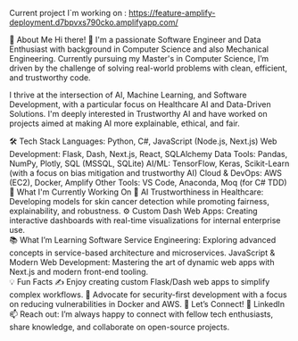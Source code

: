 Current project I`m working on : https://feature-amplify-deployment.d7bpvxs790cko.amplifyapp.com/<br>

🚀 About Me
Hi there! 👋 I'm a passionate Software Engineer and Data Enthusiast with background in Computer Science and also Mechanical Engineering. Currently pursuing my Master's in Computer Science, I’m driven by the challenge of solving real-world problems with clean, efficient, and trustworthy code.<br>

I thrive at the intersection of AI, Machine Learning, and Software Development, with a particular focus on Healthcare AI and Data-Driven Solutions. I'm deeply interested in Trustworthy AI and have worked on projects aimed at making AI more explainable, ethical, and fair.<br>

🛠️ Tech Stack
Languages: Python, C#, JavaScript (Node.js, Next.js)
Web Development: Flask, Dash, Next.js, React, SQLAlchemy
Data Tools: Pandas, NumPy, Plotly, SQL (MSSQL, SQLite)
AI/ML: TensorFlow, Keras, Scikit-Learn (with a focus on bias mitigation and trustworthy AI)
Cloud & DevOps: AWS (EC2), Docker, Amplify
Other Tools: VS Code, Anaconda, Moq (for C# TDD)<br>
🌱 What I'm Currently Working On
🧪 AI Trustworthiness in Healthcare: Developing models for skin cancer detection while promoting fairness, explainability, and robustness.
⚙️ Custom Dash Web Apps: Creating interactive dashboards with real-time visualizations for internal enterprise use.<br>
📚 What I’m Learning
Software Service Engineering: Exploring advanced concepts in service-based architecture and microservices.
JavaScript & Modern Web Development: Mastering the art of dynamic web apps with Next.js and modern front-end tooling.<br>
💡 Fun Facts
✍️ Enjoy creating custom Flask/Dash web apps to simplify complex workflows.
🔐 Advocate for security-first development with a focus on reducing vulnerabilities in Docker and AWS.
🤝 Let’s Connect!
🔗 LinkedIn
📫 Reach out: I’m always happy to connect with fellow tech enthusiasts, share knowledge, and collaborate on open-source projects.

<!---
podev23/podev23 is a ✨ special ✨ repository because its `README.md` (this file) appears on your GitHub profile.
You can click the Preview link to take a look at your changes.
--->
